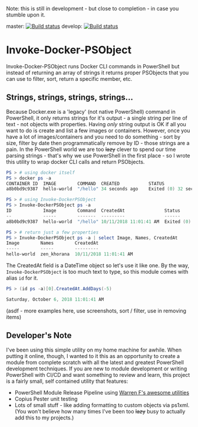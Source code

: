 Note: this is still in development - but close to completion - in case you stumble upon it.

master: [![Build status](https://ci.appveyor.com/api/projects/status/1m6rgmj4h3p8m20q/branch/master?svg=true)](https://ci.appveyor.com/project/DTW-DanWard/invoke-docker-psobject/branch/master)   develop: [![Build status](https://ci.appveyor.com/api/projects/status/1m6rgmj4h3p8m20q/branch/develop?svg=true)](https://ci.appveyor.com/project/DTW-DanWard/invoke-docker-psobject/branch/develop)

# Invoke-Docker-PSObject
Invoke-Docker-PSObject runs Docker CLI commands in PowerShell but instead of returning an array of strings it returns proper PSObjects that you can use to filter, sort, return a specific member, etc.

## Strings, strings, strings, strings...
Because Docker.exe is a 'legacy' (not native PowerShell) command in PowerShell, it only returns strings for it's output - a single string per line of text - not objects with properties.  Having _only_ string output is OK if all you want to do is create and list a few images or containers.  However, once you have a lot of images/containers and you need to do something - sort by size, filter by date then programmatically remove by ID - those strings are a pain.  In the PowerShell world we are too ~~lazy~~ clever to spend our time parsing strings - that's why we use PowerShell in the first place - so I wrote this utility to wrap docker CLI calls and return PSObjects.


```PowerShell
PS > # using docker itself
PS > docker ps -a
CONTAINER ID  IMAGE        COMMAND  CREATED           STATUS                     PORTS   NAMES
a8b0bd9c9387  hello-world  "/hello" 34 seconds ago    Exited (0) 32 seconds ago          zen_khorana

PS > # using Invoke-DockerPSObject
PS > Invoke-DockerPSObject ps -a
ID            Image        Command  CreatedAt               Status                    Ports  Names
--            -----        -------  ---------               ------                    -----  -----
a8b0bd9c9387  hello-world  "/hello" 10/11/2018 11:01:41 AM  Exited (0) 5 seconds ago         zen_khorana

PS > # return just a few properties
PS > Invoke-DockerPSObject ps -a | select Image, Names, CreatedAt
Image        Names        CreatedAt
-----        -----        ---------
hello-world  zen_khorana  10/11/2018 11:01:41 AM
```

The CreatedAt field is a DateTime object so let's use it like one.
By the way, `Invoke-DockerPSObject` is too much text to type, so this module comes with alias `id` for it.

```PowerShell
PS > (id ps -a)[0].CreatedAt.AddDays(-5)

Saturday, October 6, 2018 11:01:41 AM
```


(asdf - more examples here, use screenshots, sort / filter, use in removing items)



## Developer's Note
I've been using this simple utility on my home machine for awhile.  When putting it online, though, I wanted to it this as an opportunity to create a module from complete scratch with all the latest and greatest PowerShell development techniques.  If you are new to module development or writing PowerShell with CI/CD and want something to review and learn, this project is a fairly small, self contained utility that features:
* PowerShell Module Release Pipeline using [Warren F's awesome utilities](http://ramblingcookiemonster.github.io/PSDeploy-Inception/)
* Copius Pester unit testing
* Lots of small stuff - like adding formatting to custom objects via ps1xml.  (You won't believe how many times I've been too ~~lazy~~ busy to actually add this to my projects.)
